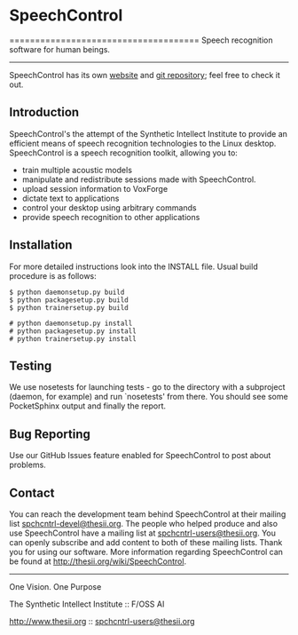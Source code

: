 # SpeechControl

=====================================
Speech recognition software for human beings.

***

SpeechControl has its own [website](http://thesii.org/wiki/SpeechControl) and 
[git repository](https://github.com/thesii/speechcontrol); feel free to check it out.

## Introduction

SpeechControl's the attempt of the Synthetic Intellect Institute to
provide an efficient means of speech recognition technologies to the
Linux desktop. SpeechControl is a speech recognition toolkit, allowing
you to:

  * train multiple acoustic models
  * manipulate and redistribute sessions made with SpeechControl.
  * upload session information to VoxForge
  * dictate text to applications
  * control your desktop using arbitrary commands
  * provide speech recognition to other applications

## Installation

For more detailed instructions look into the INSTALL file.
Usual build procedure is as follows:

    $ python daemonsetup.py build
    $ python packagesetup.py build
    $ python trainersetup.py build

    # python daemonsetup.py install
    # python packagesetup.py install
    # python trainersetup.py install

## Testing

We use nosetests for launching tests - go to the directory with a subproject
(daemon, for example) and run `nosetests' from there. You should see some
PocketSphinx output and finally the report.

## Bug Reporting

Use our GitHub Issues feature enabled for SpeechControl to post about problems.

## Contact
You can reach the development team behind SpeechControl at their
mailing list spchcntrl-devel@thesii.org. The people who helped produce
and also use SpeechControl have a mailing list at spchcntrl-users@thesii.org.
You can openly subscribe and add content to both of these mailing lists.
Thank you for using our software. More information regarding SpeechControl
can be found at http://thesii.org/wiki/SpeechControl.


***
One Vision. One Purpose

The Synthetic Intellect Institute :: F/OSS AI

http://www.thesii.org :: spchcntrl-users@thesii.org
